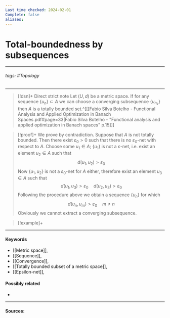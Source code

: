 ```yaml
---
Last time checked: 2024-02-01
Complete: false
aliases:
---
```

# Total-boundedness by subsequences
***
###### tags: #Topology 
***
>[!dsn]+ Direct strict note
>Let $(U,d)$ be a metric space. If for any sequence $\{u_{n}\}\subset A$ we can choose a converging subsequence $\{u_{n_{k}}\}$ then $A$ is a totally bounded set.^[[[Fabio Silva Botelho - Functional Analysis and Applied Optimization in Banach Spaces.pdf#page=33|Fabio Silva Botelho - "Functional analysis and applied optimization in Banach spaces" p.15]]]

>[!proof]+
>We prove by contradiction. Suppose that $A$ is not totally bounded. Then there exist $\varepsilon_{0}>0$ such that there is no $\varepsilon_{0}$-net with respect to $A$. Choose some $u_{1}\in A$; $\{u_{1}\}$ is not a $\varepsilon$-net, i.e. exist an element $u_{2}\in A$ such that 
>$$d(u_{1},u_{2})>\varepsilon_{0}$$
>Now $\{u_{1},u_{2}\}$ is not a $\varepsilon_{0}$-net for $A$ either, therefore exist an element $u_{3}\in A$ such that
>$$d(u_{1},u_{3})>\varepsilon_{0}\quad d(u_{2},u_{3})>\varepsilon_{0}$$
>Following the procedure above we obtain a sequence $\{u_{n}\}$ for which 
>$$d(u_{n},u_{m})>\varepsilon_{0}\quad m\ne n$$
>Obviously we cannot extract a converging subsequence.

>[!example]+ 
>
***
#### Keywords
- [[Metric space]],
- [[Sequence]],
- [[Convergence]],
- [[Totally bounded subset of a metric space]],
- [[Epsilon-net]],
#### Possibly related
- 
***
#### Sources: